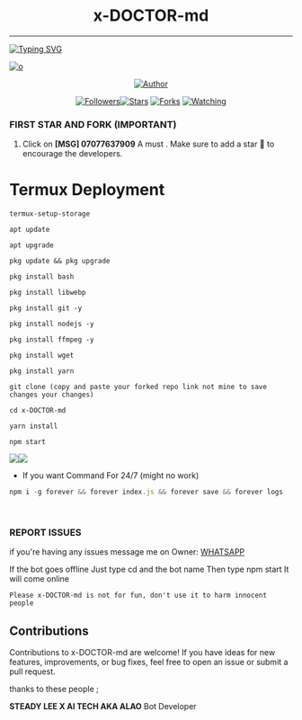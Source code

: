 <h1 align="center"> x-DOCTOR-md </h1>
<p align="center">

***

<a href="https://git.io/typing-svg"><img src="https://readme-typing-svg.demolab.com?font=Black+Ops+One&size=50&pause=1000&color=1BAFBAFF&center=true&width=910&height=100&lines=THANKS FOR CHOOSING ;x-DOCTOR-md +CRASH;WHATSAPP+BUG+BOT;CREATED+BY+ONLY DOCTOR TECH;RELEASED+09-01-25" alt="Typing SVG" /></a>
</p>
    <a href="https://ibb.co/th8DJZN"><img src="https://files.catbox.moe/ipvhuy.jpg" alt="o" border="0"></a>
<p align="center">
<p align="center">
<a href="https://github.com/LOSTBOY1-TCH/x-DOOCTOR-md"><img title="Author" src="https://wa.me/2347077637909"></a>
<p align="center">
<a href="https://github.com/LOSTBOY1-TCH/followers"><img title="Followers" src="https://img.shields.io/github/followers/LOSTBOY1-TCH?color=blue&style=flat-squar><a/>
<a href="https://github.com/LOSTBOY1-TCH/x-DOCTOR-md/stargazers/"><img title="Stars" src="https://img.shields.io/github/stars/LOSTBOY1-TCH/x-DOCTOR-md-Star?color=red&style=flat-square"></a>
<a href="https://github.com/LOSTBOY1-TCH/x-DOCTOR-md/network/members"><img title="Forks" src="https://img.shields.io/github/forks/LOSTBOY1-TCH/x-DOCTOR-md?color=green&style=flat-square"></a>
<a href="https://github.com/LOSTBOY1-TCH/x-DOCTOR-md/watchers"><img title="Watching" src="https://img.shields.io/github/watchers/LOSTBOY1-TCH/x-DOCTOR-md?label=Watchers&color=yellow&style=flat-square"></a>

### FIRST STAR AND FORK (IMPORTANT) 

1. Click on **[MSG] 07077637909** A must . Make sure to add a star 🌟 to encourage the developers.

# Termux Deployment
```
termux-setup-storage
```
```
apt update
```
```
apt upgrade
```
```
pkg update && pkg upgrade
```
```
pkg install bash
```
```
pkg install libwebp
```
```
pkg install git -y
```
```
pkg install nodejs -y
```
```
pkg install ffmpeg -y 
```
```
pkg install wget
```
```
pkg install yarn
```
```
git clone (copy and paste your forked repo link not mine to save changes your changes) 
```
```
cd x-DOCTOR-md
```
```
yarn install
```
```
npm start
```
<a><img src='https://i.imgur.com/LyHic3i.gif'/></a><a><img src='https://i.imgur.com/LyHic3i.gif'/></a>
- If you want Command For 24/7 (might no work) 
```js
npm i -g forever && forever index.js && forever save && forever logs
```
<br>

### REPORT ISSUES

if you're having any issues message me on
Owner: [WHATSAPP](+2347077637909) 

If the bot goes offline 
Just type cd and the bot name 
Then type npm start
It will come online

`Please x-DOCTOR-md is not for fun, don't use it to harm innocent people`


## Contributions

Contributions to x-DOCTOR-md are welcome! If you have ideas for new features, improvements, or bug fixes, feel free to open an issue or submit a pull request. <br>

   thanks to these people ;

   **STEADY LEE X AI TECH AKA ALAO** Bot Developer <br>


